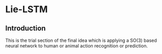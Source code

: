 # Lie-LSTM
## Introduction
This is the trial section of the final idea which is applying a SO(3) based neural network to human or animal action 
recognition or prediction.

